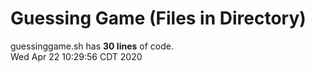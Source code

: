 # Guessing Game (Files in Directory)
guessinggame.sh has **30 lines** of code.  
Wed Apr 22 10:29:56 CDT 2020
